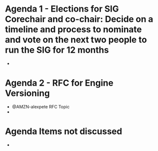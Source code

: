 # Agenda 1 - Elections for SIG Corechair and co-chair: Decide on a timeline and process to nominate and vote on the next two people to run the SIG for 12 months
* 

# Agenda 2 - RFC for Engine Versioning
* @AMZN-alexpete RFC Topic  
* 

# Agenda Items not discussed
*
